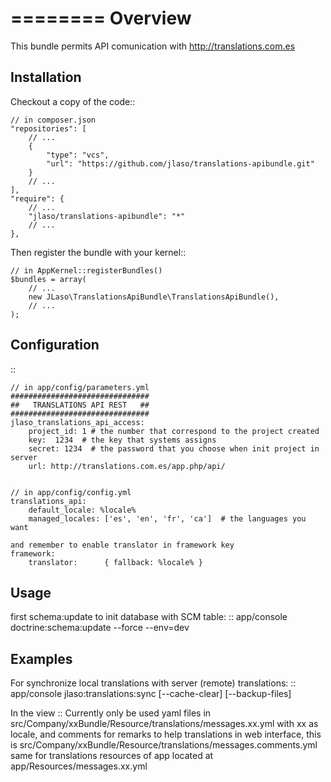 ========
Overview
========

This bundle permits API comunication with http://translations.com.es

Installation
------------
Checkout a copy of the code::

    // in composer.json
    "repositories": [
        // ...
        {
            "type": "vcs",
            "url": "https://github.com/jlaso/translations-apibundle.git"
        }
        // ...
    ],
    "require": {
        // ...
        "jlaso/translations-apibundle": "*"
        // ...
    },


Then register the bundle with your kernel::

    // in AppKernel::registerBundles()
    $bundles = array(
        // ...
        new JLaso\TranslationsApiBundle\TranslationsApiBundle(),
        // ...
    );


Configuration
-------------
::


    // in app/config/parameters.yml
    ###############################
    ##   TRANSLATIONS API REST   ##
    ###############################
    jlaso_translations_api_access:
        project_id: 1 # the number that correspond to the project created
        key:  1234  # the key that systems assigns
        secret: 1234  # the password that you choose when init project in server
        url: http://translations.com.es/app.php/api/


    // in app/config/config.yml
    translations_api:
        default_locale: %locale%
        managed_locales: ['es', 'en', 'fr', 'ca']  # the languages you want

    and remember to enable translator in framework key
    framework:
        translator:      { fallback: %locale% }


Usage
-----
first schema:update to init database with SCM table:
::
    app/console doctrine:schema:update --force --env=dev


Examples
--------
For synchronize local translations with server (remote) translations:
::
    app/console jlaso:translations:sync [--cache-clear] [--backup-files]

In the view
::
    Currently only be used yaml files in src/Company/xxBundle/Resource/translations/messages.xx.yml
    with xx as locale, and comments for remarks to help translations in web interface,
    this is src/Company/xxBundle/Resource/translations/messages.comments.yml
    same for translations resources of app located at app/Resources/messages.xx.yml

